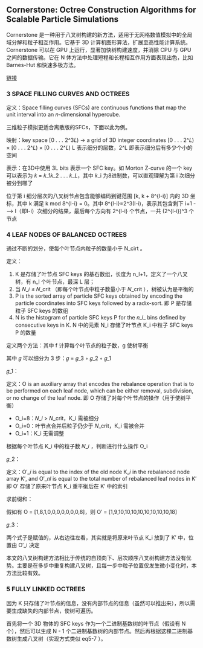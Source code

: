 ## Cornerstone: Octree Construction Algorithms for Scalable Particle Simulations

Cornerstone 是一种用于八叉树构建的新方法，适用于无网格数值模拟中的全局域分解和粒子相互作用。它基于 3D 计算机图形算法，扩展至高性能计算系统。Cornerstone 可以在 GPU 上运行，显著加快树构建速度，并消除 CPU 与 GPU 之间的数据传输。它在 N 体方法中处理短程和长程相互作用方面表现出色，比如 Barnes-Hut 和快速多极方法。

[链接](https://arxiv.org/pdf/2307.06345) 
### 3 SPACE FILLING CURVES AND OCTREES

定义：Space filling curves (SFCs) are continuous functions that map the unit interval into an 𝑛-dimensional hypercube.

三维粒子模拟更适合离散版的SFCs，下面以此为例。

映射：key space [0 *. . .* 2^3𝐿) -> a grid of 3D integer coordinates [0 . . . 2^𝐿) × [0 . . . 2^𝐿) × [0 . . . 2^𝐿) 
	L 表示细分的层数，2^L 即表示细分后有多少个小的空间

表示：在3D中使用 3L bits 表示一个 SFC key。如 Morton Z-curve 的一个 key 可以表示为 𝑘 = 𝑘_1𝑘_2 . . . 𝑘_𝐿，其中 𝑘_i 为8进制数，可以直观理解为第 i 次细分被分到哪了

位于第 i 细分层次的八叉树节点包含能够编码到键范围 [k, k + 8^{l-i}] 内的 3D 坐标，其中 k 满足 k mod 8^{l-i} = 0。其中 8^{l-i}=2^3(l-i)，表示其包含剩下 i+1 ---> l（即l-i）次细分的结果，最后每个方向有 2^{l-i} 个节点，一共 (2^{l-i})^3 个节点

### 4 LEAF NODES OF BALANCED OCTREES

通过不断的划分，使每个叶节点内粒子的数量小于 N_cirt 。

定义：

1. K 是存储了叶节点 SFC keys 的基石数组，长度为  n_l+1，定义了一个八叉树，有 n_l 个叶节点，最深 L 层；
2. 当 𝑁_𝑖 ≤ 𝑁_crit （即每个叶节点中粒子数量小于 𝑁_crit ），树被认为是平衡的
3. P is the sorted array of particle SFC keys obtained by encoding the particle coordinates into SFC keys followed by a radix-sort.
   即 P 是存储粒子 SFC keys 的数组
5. N is the histogram of particle SFC keys P for the 𝑛_𝑙_ bins defined by consecutive keys in K.
   N 中的元素 N_i 存储了叶节点 K_i 中粒子 SFC keys P 的数量

定义两个方法：其中 f 计算每个叶节点的粒子数，g 使树平衡

其中 𝑔 可以细分为 3 步：𝑔 = 𝑔_3 ◦ 𝑔_2 ◦ 𝑔_1 

𝑔_1：

定义：O is an auxiliary array that encodes the rebalance operation that is to be performed on each leaf node, which can be either removal, subdivision, or no change of the leaf node.
	即 O 存储了对每个叶节点的操作（用于使树平衡）

- O_i=8：𝑁_𝑖 > 𝑁_crit，K_i 需被细分
- O_i=0：叶节点合并后粒子仍少于 𝑁_crit，K_i 需被合并
- O_i=1：K_i 无需调整

根据每个叶节点 K_i 中的粒子数 𝑁_𝑖 ，判断进行什么操作 O_i 

𝑔_2：

定义：O′_𝑖 is equal to the index of the old node K_𝑖 in the rebalanced node array K′, and O′_𝑛𝑙 is equal to the total number of rebalanced leaf nodes in K′
	即 O′ 存储了原来叶节点 K_i 重平衡后在 K′ 中的索引

求前缀和：

假如有 O = [1,8,1,0,0,0,0,0,0,0,8]，则 O′ = [1,9,10,10,10,10,10,10,10,10,18]

𝑔_3：

两个式子是赋值的，从右边往左看，其实就是将原来叶节点 K_i 放到了 K′ 中，位置由 O′_i 决定

本文的八叉树构建方法相比于传统的自顶向下、层次顺序八叉树构建方法没有优势。主要是在多步中重复构建八叉树，且每一步中粒子位置仅发生微小变化时，本方法比较有效。

### 5 FULLY LINKED OCTREES

因为 K 只存储了叶节点的信息，没有内部节点的信息（虽然可以推出来），所以需要生成缺失的内部节点，使树可遍历。

首先将一个 3D 物体的 SFC keys 作为一个二进制基数树的叶节点（假设有 N 个），然后可以生成 N - 1 个二进制基数树的内部节点。然后再根据这棵二进制基数树生成八叉树（实现方式类似 eq5-7 ）。

